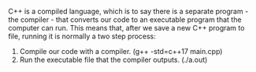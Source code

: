 C++ is a compiled language, which is to say there is a separate program - the compiler - that converts our code to an executable program that the computer can run. This means that, after we save a new C++ program to file, running it is normally a two step process:

1. Compile our code with a compiler. (g++ -std=c++17 main.cpp)
2. Run the executable file that the compiler outputs. (./a.out)
